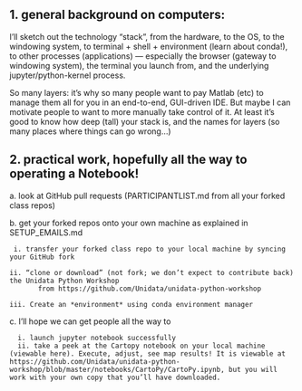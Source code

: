 
## 1. general background on computers: 

I’ll sketch out the technology “stack”, from the hardware, to the OS, to the windowing system, to terminal + shell + environment (learn about conda!), to other processes (applications) — especially the  browser (gateway to windowing system), the terminal you launch from, and the underlying jupyter/python-kernel process. 

So many layers: it’s why so many people want to pay Matlab (etc) to manage them all for you in an end-to-end, GUI-driven IDE. But maybe I can motivate people to want to more manually take control of it. At least it’s good to know how deep (tall) your stack is, and the names for layers (so many places where things can go wrong…) 

## 2. practical work, hopefully all the way to operating a Notebook!
 
   a. look at GitHub pull requests (PARTICIPANTLIST.md from all your forked class repos) 

   b. get your forked repos onto your own machine as explained in SETUP_EMAILS.md 

     i. transfer your forked class repo to your local machine by syncing your GitHub fork 

    ii. “clone or download” (not fork; we don’t expect to contribute back) the Unidata Python Workshop
           from https://github.com/Unidata/unidata-python-workshop

    iii. Create an *environment* using conda environment manager

   c. I’ll hope we can get people all the way to 
   
      i. launch jupyter notebook successfully
      ii. take a peek at the Cartopy notebook on your local machine (viewable here). Execute, adjust, see map results! It is viewable at https://github.com/Unidata/unidata-python-workshop/blob/master/notebooks/CartoPy/CartoPy.ipynb, but you will work with your own copy that you’ll have downloaded. 

